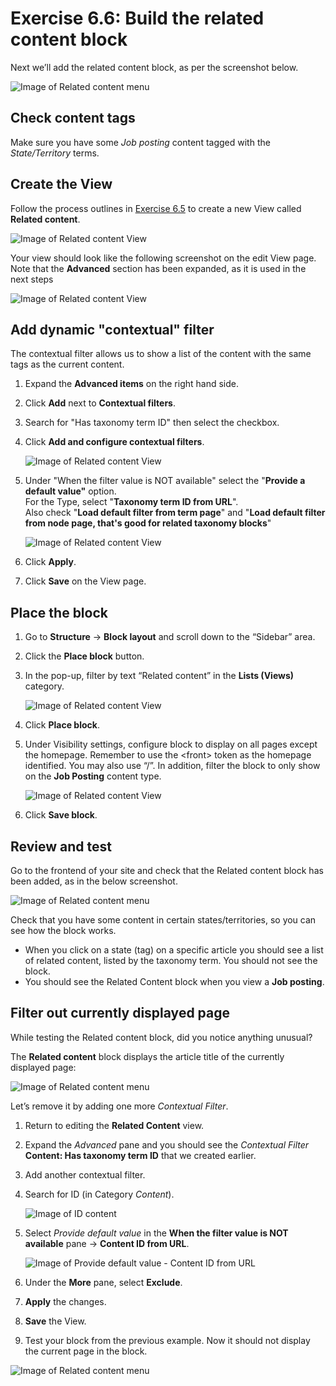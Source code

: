 # Exercise 6.6: Build the related content block

Next we’ll add the related content block, as per the screenshot below.

![Image of Related content menu](../.gitbook/assets/Ex-6-6-Related-Content-Block.png)

## Check content tags

Make sure you have some _Job posting_ content tagged with the _State/Territory_ terms.

## Create the View

Follow the process outlines in [Exercise 6.5](exercise-6-5-make-a-list-of-states-territories-block.md) to create a new View called **Related content**.

![Image of Related content View](../.gitbook/assets/Ex-6-6-Create-View-1.png)

Your view should look like the following screenshot on the edit View page. Note that the **Advanced** section has been expanded, as it is used in the next steps

![Image of Related content View](../.gitbook/assets/Ex-6-6-Create-View-2.png)

## Add dynamic "contextual" filter

The contextual filter allows us to show a list of the content with the same tags as the current content.

1. Expand the **Advanced items** on the right hand side.
2. Click **Add** next to **Contextual filters**.
3. Search for "Has taxonomy term ID" then select the checkbox.
4.  Click **Add and configure contextual filters**.

    <img src="../.gitbook/assets/Ex-6-6-Add-Contextual-Filter-1.png" alt="Image of Related content View" data-size="original">
5.  Under "When the filter value is NOT available" select the "**Provide a default value"** option.\
    For the Type, select "**Taxonomy term ID from URL**".\
    Also check "**Load default filter from term page**" and "**Load default filter from node page, that's good for related taxonomy blocks**"

    <img src="../.gitbook/assets/Screenshot.png" alt="Image of Related content View" data-size="original">
6. Click **Apply**.
7. Click **Save** on the View page.

## Place the block

1. Go to **Structure** → **Block layout** and scroll down to the “Sidebar” area.
2. Click the **Place block** button.
3.  In the pop-up, filter by text “Related content” in the **Lists (Views)** category.

    <img src="../.gitbook/assets/Ex-6-6-Place-Block-1.png" alt="Image of Related content View" data-size="original">
4. Click **Place block**.
5.  Under Visibility settings, configure block to display on all pages except the homepage. Remember to use the \<front> token as the homepage identified. You may also use “/”. In addition, filter the block to only show on the **Job Posting** content type.

    <img src="../.gitbook/assets/Ex-6-6-Place-Block-2.png" alt="Image of Related content View" data-size="original">
6. Click **Save block**.

## Review and test

Go to the frontend of your site and check that the Related content block has been added, as in the below screenshot.

![Image of Related content menu](../.gitbook/assets/Ex-6-6-Related-Content-Block.png)

Check that you have some content in certain states/territories, so you can see how the block works.

* When you click on a state (tag) on a specific article you should see a list of related content, listed by the taxonomy term. You should not see the block.
* You should see the Related Content block when you view a **Job posting**.

## Filter out currently displayed page

While testing the Related content block, did you notice anything unusual?

The **Related content** block displays the article title of the currently displayed page:

![Image of Related content menu](../.gitbook/assets/Ex-6-6-Related-Content-Block-2.png)

Let’s remove it by adding one more _Contextual Filter_.

1. Return to editing the **Related Content** view.
2. Expand the _Advanced_ pane and you should see the _Contextual Filter_ **Content: Has taxonomy term ID** that we created earlier.
3. Add another contextual filter.
4.  Search for ID (in Category _Content_).

    <img src="../.gitbook/assets/Ex-6-6-Add-Contextual-Filter-3.png" alt="Image of ID content" data-size="original">
5.  Select _Provide default value_ in the **When the filter value is NOT available** pane → **Content ID from URL**.

    <img src="../.gitbook/assets/Ex-6-6-Add-Contextual-Filter-4.png" alt="Image of Provide default value - Content ID from URL" data-size="original">
6. Under the **More** pane, select **Exclude**.
7. **Apply** the changes.
8. **Save** the View.
9. Test your block from the previous example. Now it should not display the current page in the block.

![Image of Related content menu](../.gitbook/assets/Ex-6-6-Related-Content-Block-3.png)
